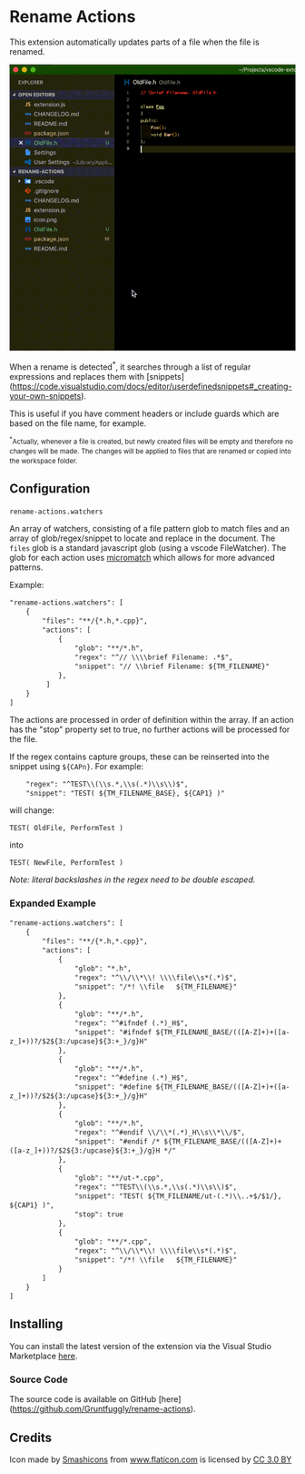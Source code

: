 # Rename Actions

This extension automatically updates parts of a file when the file is renamed.

<img src="https://raw.githubusercontent.com/Gruntfuggly/rename-actions/master/video.gif">

When a rename is detected<sup>\*</sup>, it searches through a list of
regular expressions and replaces them with [snippets]
(https://code.visualstudio.com/docs/editor/userdefinedsnippets#_creating-your-own-snippets).

This is useful if you have comment headers or include guards which are based on
the file name, for example.

<small><sup>\*</sup>Actually, whenever a file is created, but newly created
files will be empty and therefore no changes will be made. The changes will be
applied to files that are renamed or copied into the workspace folder.</small>

## Configuration

`rename-actions.watchers`

An array of watchers, consisting of a file pattern glob to match files and an
array of glob/regex/snippet to locate and replace in the document. The `files`
glob is a standard javascript glob (using a vscode FileWatcher). The glob for
each action uses [micromatch](https://github.com/micromatch/micromatch) which
allows for more advanced patterns.

Example:

```
"rename-actions.watchers": [
    {
        "files": "**/{*.h,*.cpp}",
        "actions": [
            {
                "glob": "**/*.h",
                "regex": "^// \\\\brief Filename: .*$",
                "snippet": "// \\brief Filename: ${TM_FILENAME}"
            },
         ]
    }
]
```

The actions are processed in order of definition within the array. If an action
has the "stop" property set to true, no further actions will be processed for
the file.

If the regex contains capture groups, these can be reinserted into the snippet
using `${CAPn}`. For example:

```
    "regex": "^TEST\\(\\s.*,\\s(.*)\\s\\)$",
    "snippet": "TEST( ${TM_FILENAME_BASE}, ${CAP1} )"
```
will change:
```
TEST( OldFile, PerformTest )
```
into
```
TEST( NewFile, PerformTest )
```

*Note: literal backslashes in the regex need to be double escaped.*

### Expanded Example

```
"rename-actions.watchers": [
    {
        "files": "**/{*.h,*.cpp}",
        "actions": [
            {
                "glob": "*.h",
                "regex": "^\\/\\*\\! \\\\file\\s*(.*)$",
                "snippet": "/*! \\file   ${TM_FILENAME}"
            },
            {
                "glob": "**/*.h",
                "regex": "^#ifndef (.*)_H$",
                "snippet": "#ifndef ${TM_FILENAME_BASE/(([A-Z]+)+([a-z_]+))?/$2${3:/upcase}${3:+_}/g}H"
            },
            {
                "glob": "**/*.h",
                "regex": "^#define (.*)_H$",
                "snippet": "#define ${TM_FILENAME_BASE/(([A-Z]+)+([a-z_]+))?/$2${3:/upcase}${3:+_}/g}H"
            },
            {
                "glob": "**/*.h",
                "regex": "^#endif \\/\\*(.*)_H\\s\\*\\/$",
                "snippet": "#endif /* ${TM_FILENAME_BASE/(([A-Z]+)+([a-z_]+))?/$2${3:/upcase}${3:+_}/g}H */"
            },
            {
                "glob": "**/ut-*.cpp",
                "regex": "^TEST\\(\\s.*,\\s(.*)\\s\\)$",
                "snippet": "TEST( ${TM_FILENAME/ut-(.*)\\..+$/$1/}, ${CAP1} )",
                "stop": true
            },
            {
                "glob": "**/*.cpp",
                "regex": "^\\/\\*\\! \\\\file\\s*(.*)$",
                "snippet": "/*! \\file   ${TM_FILENAME}"
            }
        ]
    }
]
```

## Installing

You can install the latest version of the extension via the Visual Studio
Marketplace [here](https://marketplace.visualstudio.com/items?itemName=Gruntfuggly.rename-actions).

### Source Code

The source code is available on GitHub [here]
(https://github.com/Gruntfuggly/rename-actions).

## Credits

Icon made by <a href="https://www.flaticon.com/authors/smashicons" title="Smashicons">
Smashicons</a> from <a href="https://www.flaticon.com/" title="Flaticon">
www.flaticon.com</a> is licensed by <a
href="http://creativecommons.org/licenses/by/3.0/" title="Creative Commons BY 3.0"
target="_blank">CC 3.0 BY</a></div>

